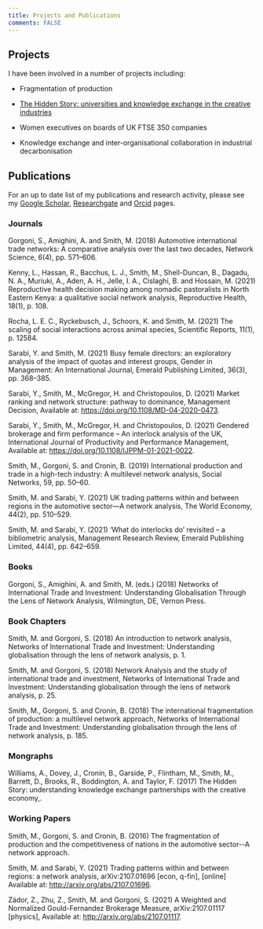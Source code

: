 ```yaml
---
title: Projects and Publications
comments: FALSE
---
```


## Projects

I have been involved in a number of projects including:

- Fragmentation of production  

- [The Hidden Story: universities and knowledge exchange in the creative industries](https://www.hiddenstory.org.uk/)

- Women executives on boards of UK FTSE 350 companies 

- Knowledge exchange and inter-organisational collaboration in industrial decarbonisation

## Publications
For an up to date list of my publications and research activity, please see my [Google Scholar](https://scholar.google.com/citations?user=sM6feS4AAAAJ&hl=en), [Researchgate](https://www.researchgate.net/profile/Matthew-Smith-170) and [Orcid](https://orcid.org/0000-0002-3430-2176) pages. 

### Journals
Gorgoni, S., Amighini, A. and Smith, M. (2018) Automotive international trade networks: A comparative analysis over the last two decades, Network Science, 6(4), pp. 571–606.  

Kenny, L., Hassan, R., Bacchus, L. J., Smith, M., Shell-Duncan, B., Dagadu, N. A., Muriuki, A., Aden, A. H., Jelle, I. A., Cislaghi, B. and Hossain, M. (2021) Reproductive health decision making among nomadic pastoralists in North Eastern Kenya: a qualitative social network analysis, Reproductive Health, 18(1), p. 108.  

Rocha, L. E. C., Ryckebusch, J., Schoors, K. and Smith, M. (2021) The scaling of social interactions across animal species, Scientific Reports, 11(1), p. 12584.  

Sarabi, Y. and Smith, M. (2021) Busy female directors: an exploratory analysis of the impact of quotas and interest groups, Gender in Management: An International Journal, Emerald Publishing Limited, 36(3), pp. 368–385.  

Sarabi, Y., Smith, M., McGregor, H. and Christopoulos, D. (2021) Market ranking and network structure: pathway to dominance, Management Decision, Available at: https://doi.org/10.1108/MD-04-2020-0473.  

Sarabi, Y., Smith, M., McGregor, H. and Christopoulos, D. (2021) Gendered brokerage and firm performance – An interlock analysis of the UK, International Journal of Productivity and Performance Management, Available at: https://doi.org/10.1108/IJPPM-01-2021-0022.

Smith, M., Gorgoni, S. and Cronin, B. (2019) International production and trade in a high-tech industry: A multilevel network analysis, Social Networks, 59, pp. 50–60.  

Smith, M. and Sarabi, Y. (2021) UK trading patterns within and between regions in the automotive sector—A network analysis, The World Economy, 44(2), pp. 510–529.  

Smith, M. and Sarabi, Y. (2021) ‘What do interlocks do’ revisited – a bibliometric analysis, Management Research Review, Emerald Publishing Limited, 44(4), pp. 642–659.

### Books
Gorgoni, S., Amighini, A. and Smith, M. (eds.) (2018) Networks of International Trade and Investment: Understanding Globalisation Through the Lens of Network Analysis, Wilmington, DE, Vernon Press.  


### Book Chapters
Smith, M. and Gorgoni, S. (2018) An introduction to network analysis, Networks of International Trade and Investment: Understanding globalisation through the lens of network analysis, p. 1.  

Smith, M. and Gorgoni, S. (2018) Network Analysis and the study of international trade and investment, Networks of International Trade and Investment: Understanding globalisation through the lens of network analysis, p. 25.  

Smith, M., Gorgoni, S. and Cronin, B. (2018) The international fragmentation of production: a multilevel network approach, Networks of International Trade and Investment: Understanding globalisation through the lens of network analysis, p. 185.

### Mongraphs
Williams, A., Dovey, J., Cronin, B., Garside, P., Flintham, M., Smith, M., Barrett, D., Brooks, R., Boddington, A. and Taylor, F. (2017) The Hidden Story: understanding knowledge exchange partnerships with the creative economy,.

### Working Papers
Smith, M., Gorgoni, S. and Cronin, B. (2016) The fragmentation of production and the competitiveness of nations in the automotive sector--A network approach.  

Smith, M. and Sarabi, Y. (2021) Trading patterns within and between regions: a network analysis, arXiv:2107.01696 [econ, q-fin], [online] Available at: http://arxiv.org/abs/2107.01696.  

Zádor, Z., Zhu, Z., Smith, M. and Gorgoni, S. (2021) A Weighted and Normalized Gould-Fernandez Brokerage Measure, arXiv:2107.01117 [physics], Available at: http://arxiv.org/abs/2107.01117.
